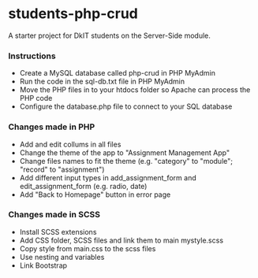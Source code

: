 # students-php-crud
A starter project for DkIT students on the Server-Side module.
### Instructions
* Create a MySQL database called php-crud in PHP MyAdmin
* Run the code in the sql-db.txt file in PHP MyAdmin
* Move the PHP files in to your htdocs folder so Apache can process the PHP code
* Configure the database.php file to connect to your SQL database
### Changes made in PHP
* Add and edit collums in all files
* Change the theme of the app to "Assignment Management App"
* Change files names to fit the theme (e.g. "category" to "module"; "record" to "assignment")
* Add different input types in add_assignment_form and edit_assignment_form (e.g. radio, date)
* Add "Back to Homepage" button in error page
### Changes made in SCSS
* Install SCSS extensions
* Add CSS folder, SCSS files and link them to main mystyle.scss
* Copy style from main.css to the scss files
* Use nesting and variables
* Link Bootstrap